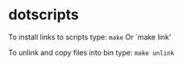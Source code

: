 # dotscripts

To install links to scripts type:
`make` Or `make link'

To unlink and copy files into bin type:
`make unlink`
